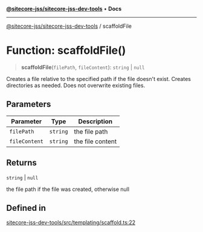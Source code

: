 [**@sitecore-jss/sitecore-jss-dev-tools**](../README.md) • **Docs**

***

[@sitecore-jss/sitecore-jss-dev-tools](../README.md) / scaffoldFile

# Function: scaffoldFile()

> **scaffoldFile**(`filePath`, `fileContent`): `string` \| `null`

Creates a file relative to the specified path if the file doesn't exist.
Creates directories as needed.
Does not overwrite existing files.

## Parameters

| Parameter | Type | Description |
| ------ | ------ | ------ |
| `filePath` | `string` | the file path |
| `fileContent` | `string` | the file content |

## Returns

`string` \| `null`

the file path if the file was created, otherwise null

## Defined in

[sitecore-jss-dev-tools/src/templating/scaffold.ts:22](https://github.com/Sitecore/xmc-jss-dev/blob/f739f952c1ea1be244446f2466e23085eb12739b/packages/sitecore-jss-dev-tools/src/templating/scaffold.ts#L22)
